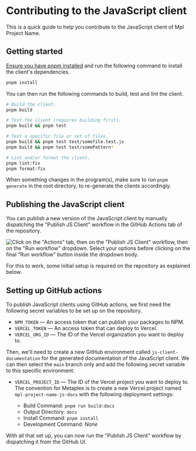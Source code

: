 # Contributing to the JavaScript client

This is a quick guide to help you contribute to the JavaScript client of Mpl Project Name.

## Getting started

[Ensure you have pnpm installed](https://pnpm.io/installation) and run the following command to install the client's dependencies.

```sh
pnpm install
```

You can then run the following commands to build, test and lint the client.

```sh
# Build the client.
pnpm build

# Test the client (requires building first).
pnpm build && pnpm test

# Test a specific file or set of files.
pnpm build && pnpm test test/somefile.test.js
pnpm build && pnpm test test/somePattern*

# Lint and/or format the client.
pnpm lint:fix
pnpm format:fix
```

When something changes in the program(s), make sure to run `pnpm generate` in the root directory, to re-generate the clients accordingly.

## Publishing the JavaScript client

You can publish a new version of the JavaScript client by manually dispatching the "Publish JS Client" workflow in the GitHub Actions tab of the repository.

![Click on the "Actions" tab, then on the "Publish JS Client" workflow, then on the "Run workflow" dropdown. Select your options before clicking on the final "Run workflow" button inside the dropdown body.](https://user-images.githubusercontent.com/3642397/235444901-6ee95f30-ed84-4eef-b1c4-8b8474ab82a4.png)

For this to work, some initial setup is required on the repository as explained below.

## Setting up GitHub actions

To publish JavaScript clients using GitHub actions, we first need the following secret variables to be set up on the repository.

- `NPM_TOKEN` — An access token that can publish your packages to NPM.
- `VERCEL_TOKEN` — An access token that can deploy to Vercel.
- `VERCEL_ORG_ID` — The ID of the Vercel organization you want to deploy to.

Then, we'll need to create a new GitHub environment called `js-client-documentation` for the generated documentation of the JavaScript client. We can then select the `main` branch only and add the following secret variable to this specific environment.

- `VERCEL_PROJECT_ID` — The ID of the Vercel project you want to deploy to.
  The convention for Metaplex is to create a new Vercel project named `mpl-project-name-js-docs` with the following deployment settings:

  - Build Command: `pnpm run build:docs`
  - Output Directory: `docs`
  - Install Command: `pnpm install`
  - Development Command: _None_

With all that set up, you can now run the "Publish JS Client" workflow by dispatching it from the GitHub UI.

